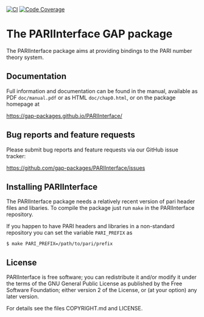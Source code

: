 [![CI](https://github.com/gap-packages/PARIInterface/actions/workflows/CI.yml/badge.svg)](https://github.com/gap-packages/PARIInterface/actions/workflows/CI.yml)
[![Code Coverage](https://codecov.io/github/gap-packages/PARIInterface/coverage.svg?branch=master&token=)](https://codecov.io/gh/gap-packages/PARIInterface)

# The PARIInterface GAP package

The PARIInterface package aims at providing bindings to the PARI number theory system.

## Documentation

Full information and documentation can be found in the manual, available
as PDF `doc/manual.pdf` or as HTML `doc/chap0.html`, or on the package
homepage at

  <https://gap-packages.github.io/PARIInterface/>


## Bug reports and feature requests

Please submit bug reports and feature requests via our GitHub issue tracker:

  <https://github.com/gap-packages/PARIInterface/issues>


## Installing PARIInterface

The PARIInterface package needs a relatively recent version of pari
header files and libaries. To compile the package just run `make` in
the PARIInterface repository.

If you happen to have PARI headers and libraries in a non-standard
repository you can set the variable `PARI_PREFIX` as

    $ make PARI_PREFIX=/path/to/pari/prefix

## License

PARIInterface is free software; you can redistribute it and/or modify
it under the terms of the GNU General Public License as published by the
Free Software Foundation; either version 2 of the License, or (at your
option) any later version.

For details see the files COPYRIGHT.md and LICENSE.
